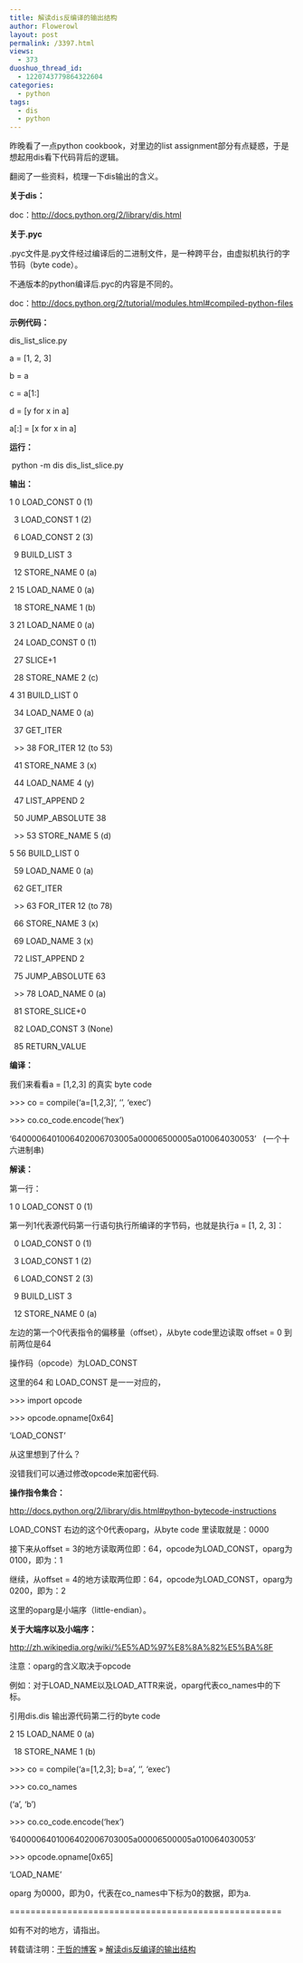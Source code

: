 ```yaml
---
title: 解读dis反编译的输出结构
author: Flowerowl
layout: post
permalink: /3397.html
views:
  - 373
duoshuo_thread_id:
  - 1220743779864322604
categories:
  - python
tags:
  - dis
  - python
---
```

<p class="p1">
  昨晚看了一点python cookbook，对里边的list assignment部分有点疑惑，于是想起用dis看下代码背后的逻辑。
</p>

<p class="p1">
  翻阅了一些资料，梳理一下dis输出的含义。
</p>

<p class="p1">
  <b>关于dis：</b>
</p>

<p class="p2">
  <span class="s1">doc：<a href="http://docs.python.org/2/library/dis.html">http://docs.python.org/2/library/dis.html</a></span>
</p>

<p class="p1">
  <b>关于.pyc</b>
</p>

<p class="p1">
  .pyc文件是.py文件经过编译后的二进制文件，是一种跨平台，由虚拟机执行的字节码（byte code）。
</p>

<p class="p1">
  不通版本的python编译后.pyc的内容是不同的。
</p>

<p class="p2">
  <span class="s1">doc：<a href="http://docs.python.org/2/tutorial/modules.html#compiled-python-files">http://docs.python.org/2/tutorial/modules.html#compiled-python-files</a></span>
</p>

<p class="p1">
  <b>示例代码：</b>
</p>

<p class="p1">
  dis_list_slice.py
</p>

<p class="p1">
  a = [1, 2, 3]
</p>

<p class="p1">
  b = a
</p>

<p class="p1">
  c = a[1:]
</p>

<p class="p1">
  d = [y for x in a]
</p>

<p class="p1">
  a[:] = [x for x in a]
</p>

<p class="p1">
  <b>运行：</b>
</p>

<p class="p1">
   python -m dis dis_list_slice.py
</p>

<p class="p1">
  <b>输出：</b>
</p>

<p class="p1">
  1 0 LOAD_CONST 0 (1)
</p>

<p class="p1">
    3 LOAD_CONST 1 (2)
</p>

<p class="p1">
    6 LOAD_CONST 2 (3)
</p>

<p class="p1">
    9 BUILD_LIST 3
</p>

<p class="p1">
    12 STORE_NAME 0 (a)
</p>

<p class="p1">
  2 15 LOAD_NAME 0 (a)
</p>

<p class="p1">
    18 STORE_NAME 1 (b)
</p>

<p class="p1">
  3 21 LOAD_NAME 0 (a)
</p>

<p class="p1">
    24 LOAD_CONST 0 (1)
</p>

<p class="p1">
    27 SLICE+1
</p>

<p class="p1">
    28 STORE_NAME 2 (c)
</p>

<p class="p1">
  4 31 BUILD_LIST 0
</p>

<p class="p1">
    34 LOAD_NAME 0 (a)
</p>

<p class="p1">
    37 GET_ITER
</p>

<p class="p1">
    >> 38 FOR_ITER 12 (to 53)
</p>

<p class="p1">
    41 STORE_NAME 3 (x)
</p>

<p class="p1">
    44 LOAD_NAME 4 (y)
</p>

<p class="p1">
    47 LIST_APPEND 2
</p>

<p class="p1">
    50 JUMP_ABSOLUTE 38
</p>

<p class="p1">
    >> 53 STORE_NAME 5 (d)
</p>

<p class="p1">
  5 56 BUILD_LIST 0
</p>

<p class="p1">
    59 LOAD_NAME 0 (a)
</p>

<p class="p1">
    62 GET_ITER
</p>

<p class="p1">
    >> 63 FOR_ITER 12 (to 78)
</p>

<p class="p1">
    66 STORE_NAME 3 (x)
</p>

<p class="p1">
    69 LOAD_NAME 3 (x)
</p>

<p class="p1">
    72 LIST_APPEND 2
</p>

<p class="p1">
    75 JUMP_ABSOLUTE 63
</p>

<p class="p1">
    >> 78 LOAD_NAME 0 (a)
</p>

<p class="p1">
    81 STORE_SLICE+0
</p>

<p class="p1">
    82 LOAD_CONST 3 (None)
</p>

<p class="p1">
    85 RETURN_VALUE
</p>

<p class="p1">
  <b>编译：</b>
</p>

<p class="p1">
  我们来看看a = [1,2,3] 的真实 byte code
</p>

<p class="p1">
  >>> co = compile(&#8216;a=[1,2,3]&#8216;, &#8216;<none>&#8217;, &#8216;exec&#8217;)
</p>

<p class="p1">
  >>> co.co_code.encode(&#8216;hex&#8217;)
</p>

<p class="p1">
  ‘6400006401006402006703005a00006500005a010064030053’   (一个十六进制串)
</p>

<p class="p1">
  <b>解读：</b>
</p>

<p class="p1">
  第一行：
</p>

<p class="p1">
  1 0 LOAD_CONST 0 (1)
</p>

<p class="p1">
  第一列1代表源代码第一行语句执行所编译的字节码，也就是执行a = [1, 2, 3]：
</p>

<p class="p1">
    0 LOAD_CONST 0 (1)
</p>

<p class="p1">
    3 LOAD_CONST 1 (2)
</p>

<p class="p1">
    6 LOAD_CONST 2 (3)
</p>

<p class="p1">
    9 BUILD_LIST 3
</p>

<p class="p1">
    12 STORE_NAME 0 (a)
</p>

<p class="p1">
  左边的第一个0代表指令的偏移量（offset），从byte code里边读取 offset = 0 到前两位是64
</p>

<p class="p1">
  操作码（opcode）为LOAD_CONST
</p>

<p class="p1">
  这里的64 和 LOAD_CONST 是一一对应的，
</p>

<p class="p1">
  >>> import opcode
</p>

<p class="p1">
  >>> opcode.opname[0x64]
</p>

<p class="p1">
  &#8216;LOAD_CONST&#8217;
</p>

<p class="p1">
  从这里想到了什么？
</p>

<p class="p1">
  没错我们可以通过修改opcode来加密代码.
</p>

<p class="p1">
  <b>操作指令集合：</b>
</p>

<p class="p2">
  <span class="s2"><a href="http://docs.python.org/2/library/dis.html#python-bytecode-instructions">http://docs.python.org/2/library/dis.html#python-bytecode-instructions</a></span>
</p>

<p class="p1">
  LOAD_CONST 右边的这个0代表oparg，从byte code 里读取就是：0000
</p>

<p class="p1">
  接下来从offset = 3的地方读取两位即：64，opcode为LOAD_CONST，oparg为0100，即为：1
</p>

<p class="p1">
  继续，从offset = 4的地方读取两位即：64，opcode为LOAD_CONST，oparg为0200，即为：2
</p>

<p class="p1">
  这里的oparg是小端序（little-endian）。
</p>

<p class="p1">
  <b>关于大端序以及小端序：</b>
</p>

<p class="p2">
  <span class="s2"><a href="http://zh.wikipedia.org/wiki/%E5%AD%97%E8%8A%82%E5%BA%8F">http://zh.wikipedia.org/wiki/%E5%AD%97%E8%8A%82%E5%BA%8F</a></span>
</p>

<p class="p1">
  注意：oparg的含义取决于opcode
</p>

<p class="p1">
  例如：对于LOAD_NAME以及LOAD_ATTR来说，oparg代表co_names中的下标。
</p>

<p class="p1">
  引用dis.dis 输出源代码第二行的byte code
</p>

<p class="p1">
  2 15 LOAD_NAME 0 (a)
</p>

<p class="p1">
    18 STORE_NAME 1 (b)
</p>

<p class="p1">
  >>> co = compile(&#8216;a=[1,2,3]; b=a&#8217;, &#8216;<none>&#8217;, &#8216;exec&#8217;)
</p>

<p class="p1">
  >>> co.co_names
</p>

<p class="p1">
  (&#8216;a&#8217;, &#8216;b&#8217;)
</p>

<p class="p1">
  >>> co.co_code.encode(‘hex&#8217;)
</p>

<p class="p1">
  &#8217;6400006401006402006703005a00006500005a010064030053&#8242;
</p>

<p class="p1">
  >>> opcode.opname[0x65]
</p>

<p class="p1">
  ‘LOAD_NAME&#8217;
</p>

<p class="p1">
  oparg 为0000，即为0，代表在co_names中下标为0的数据，即为a.
</p>

<p class="p1">
  ====================================================
</p>

<p class="p1">
  如有不对的地方，请指出。
</p>

转载请注明：[于哲的博客][1] &raquo; [解读dis反编译的输出结构][2]

 [1]: http://localhost/wordpress
 [2]: http://localhost/wordpress/3397.html